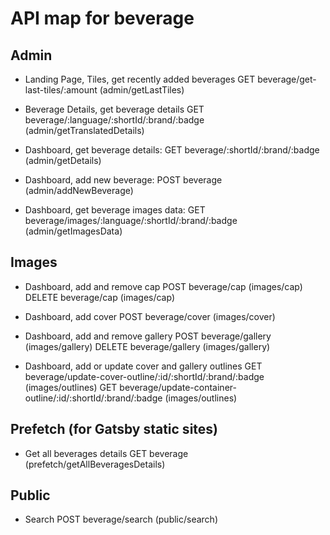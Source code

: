 # API map for beverage

## Admin

- Landing Page, Tiles, get recently added beverages
  GET beverage/get-last-tiles/:amount (admin/getLastTiles)

- Beverage Details, get beverage details
  GET beverage/:language/:shortId/:brand/:badge (admin/getTranslatedDetails)

- Dashboard, get beverage details:
  GET beverage/:shortId/:brand/:badge (admin/getDetails)

- Dashboard, add new beverage:
  POST beverage (admin/addNewBeverage)

- Dashboard, get beverage images data:
  GET beverage/images/:language/:shortId/:brand/:badge (admin/getImagesData)

## Images

- Dashboard, add and remove cap
  POST beverage/cap (images/cap)
  DELETE beverage/cap (images/cap)

- Dashboard, add cover
  POST beverage/cover (images/cover)

- Dashboard, add and remove gallery
  POST beverage/gallery (images/gallery)
  DELETE beverage/gallery (images/gallery)

- Dashboard, add or update cover and gallery outlines
  GET beverage/update-cover-outline/:id/:shortId/:brand/:badge (images/outlines)
  GET beverage/update-container-outline/:id/:shortId/:brand/:badge (images/outlines)

## Prefetch (for Gatsby static sites)

- Get all beverages details
  GET beverage (prefetch/getAllBeveragesDetails)

## Public

- Search
  POST beverage/search (public/search)
